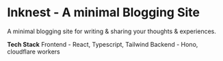 # Inknest - A minimal Blogging Site

A minimal blogging site for writing & sharing your thoughts & experiences.

**Tech Stack**
Frontend - React, Typescript, Tailwind
Backend - Hono, cloudflare workers


